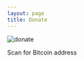 ```yaml
---
layout: page
title: Donate
---
```

![donate]({{site.baseurl}}/assets/images/bitcoin.png)
<figcaption class="caption">Scan for Bitcoin address</figcaption>
